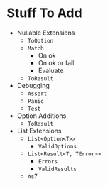 # Stuff To Add
- Nullable Extensions
  - `ToOption`
  - `Match`
    - On ok
    - On ok or fail
    - Evaluate 
  - `ToResult`
- Debugging
  - `Assert`
  - `Panic`
  - `Test`
- Option Additions
  - `ToResult`
- List Extensions 
  - `List<Option<T>>`
    - `ValidOptions`
  - `List<Result<T, TError>>`
    - `Errors`
    - `ValidResults`
  - `As`?
